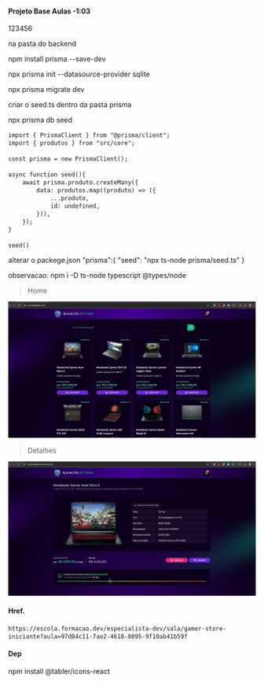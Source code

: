#### Projeto Base Aulas -1:03

123456

na pasta do backend

npm install prisma --save-dev

npx prisma init --datasource-provider sqlite

npx prisma migrate dev

criar o seed.ts dentro da pasta prisma

npx prisma db seed

```
import { PrismaClient } from "@prisma/client";
import { produtos } from "src/core";

const prisma = new PrismaClient();

async function seed(){
    await prisma.produto.createMany({
        data: produtos.map((produto) => ({
            ...produto,
            id: undefined,
        })),
    });
}

seed()
```

alterar o packege.json
"prisma":{
       "seed": "npx ts-node prisma/seed.ts"
}


observacao: npm i -D ts-node typescript @types/node

> Home
<img src="./screens/page1.png" alt="não carregou imagem">

> Detalhes
<img src="./screens/page2.png" alt="não carregou imagem">

#### Href.
```
https://escola.formacao.dev/especialista-dev/sala/gamer-store-iniciante?aula=97d04c11-7ae2-4618-8095-9f10ab41b59f
```

#### Dep
npm install @tabler/icons-react